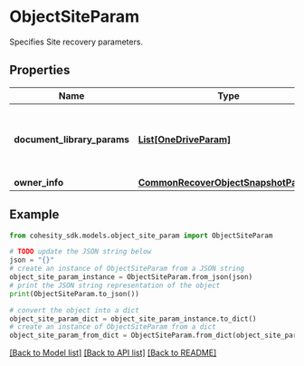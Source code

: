 # ObjectSiteParam

Specifies Site recovery parameters.

## Properties

Name | Type | Description | Notes
------------ | ------------- | ------------- | -------------
**document_library_params** | [**List[OneDriveParam]**](OneDriveParam.md) | Specifies the parameters to recover a document library | [optional] 
**owner_info** | [**CommonRecoverObjectSnapshotParams**](CommonRecoverObjectSnapshotParams.md) |  | 

## Example

```python
from cohesity_sdk.models.object_site_param import ObjectSiteParam

# TODO update the JSON string below
json = "{}"
# create an instance of ObjectSiteParam from a JSON string
object_site_param_instance = ObjectSiteParam.from_json(json)
# print the JSON string representation of the object
print(ObjectSiteParam.to_json())

# convert the object into a dict
object_site_param_dict = object_site_param_instance.to_dict()
# create an instance of ObjectSiteParam from a dict
object_site_param_from_dict = ObjectSiteParam.from_dict(object_site_param_dict)
```
[[Back to Model list]](../README.md#documentation-for-models) [[Back to API list]](../README.md#documentation-for-api-endpoints) [[Back to README]](../README.md)


